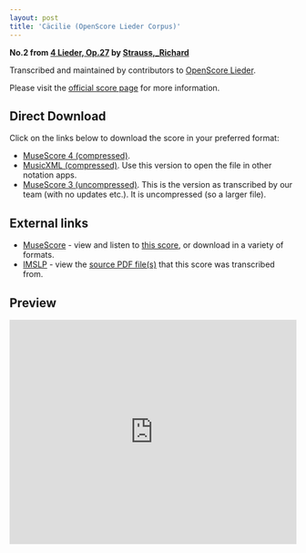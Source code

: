 ```yaml
---
layout: post
title: 'Cäcilie (OpenScore Lieder Corpus)'
---
```


__No.2 from [4 Lieder, Op.27](https://fourscoreandmore.org/openscore/lieder/Strauss,_Richard/4_Lieder,_Op.27/) by [Strauss,_Richard](https://fourscoreandmore.org/openscore/lieder/Strauss,_Richard)__

Transcribed and maintained by contributors to [OpenScore Lieder].

Please visit the [official score page] for more information.

[official score page]: https://musescore.com/openscore-lieder-corpus/scores/6199572
[OpenScore Lieder]: https://musescore.com/openscore-lieder-corpus

## Direct Download

Click on the links below to download the score in your preferred format:
- [MuseScore 4 (compressed)](https://fourscoreandmore.org/openscore/lieder/Strauss,_Richard/4_Lieder,_Op.27/2_C%C3%A4cilie.mscz).
- [MusicXML (compressed)](https://fourscoreandmore.org/openscore/lieder/Strauss,_Richard/4_Lieder,_Op.27/2_C%C3%A4cilie.mxl). Use this version to open the file in other notation apps.
- [MuseScore 3 (uncompressed)](https://raw.githubusercontent.com/OpenScore/Lieder/refs/heads/main/scores/Strauss,_Richard/4_Lieder,_Op.27/2_C%C3%A4cilie/lc6199572.mscx). This is the version as transcribed by our team (with no updates etc.). It is uncompressed (so a larger file).

## External links

- [MuseScore] - view and listen to [this score][MuseScore], or download in a variety of formats.
- [IMSLP] - view the [source PDF file(s)][IMSLP] that this score was transcribed from.

[MuseScore]: https://musescore.com/score/6199572
[IMSLP]: https://imslp.org/wiki/Special:ReverseLookup/135548

## Preview

<iframe width="100%" height="394" src="https://musescore.com/openscore-lieder-corpus/scores/6199572/embed" frameborder="0" allowfullscreen allow="autoplay; fullscreen"></iframe>
